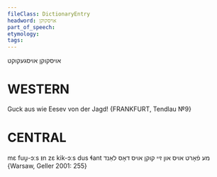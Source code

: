 ```yaml
---
fileClass: DictionaryEntry
headword: אויסקוקן
part_of_speech: 
etymology: 
tags: 
---
```

אויסקוקן
אויסגעקוקט

WESTERN
========

Guck aus wie Eesev von der Jagd! 
{FRANKFURT, Tendlau №9}

CENTRAL
========

mɛ fuu̯-ɔːs ᵻn zɛ kik-ɔːs dus ɬant מע פֿאָרט אויס און זיי קוקן אויס דאָס לאַנד {Warsaw, Geller 2001: 255}
